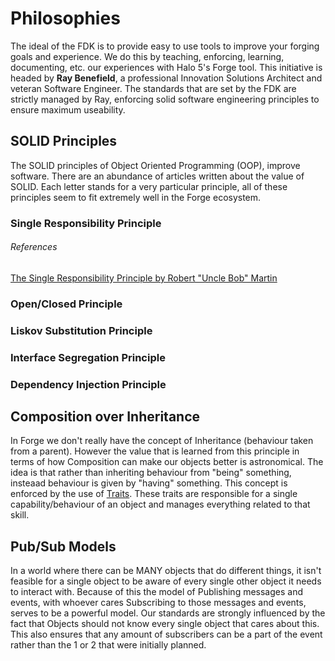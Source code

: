 # Philosophies

The ideal of the FDK is to provide easy to use tools to improve your forging
goals and experience. We do this by teaching, enforcing, learning, documenting,
etc. our experiences with Halo 5's Forge tool. This initiative is headed by
**Ray Benefield**, a professional Innovation Solutions Architect and veteran
Software Engineer. The standards that are set by the FDK are strictly managed
by Ray, enforcing solid software engineering principles to ensure maximum
useability.


## SOLID Principles

The SOLID principles of Object Oriented Programming (OOP), improve software.
There are an abundance of articles written about the value of SOLID. Each
letter stands for a very particular principle, all of these principles seem to
fit extremely well in the Forge ecosystem.

### Single Responsibility Principle

###### References

[The Single Responsibility Principle by Robert "Uncle Bob" Martin](https://www.youtube.com/watch?v=Gt0M_OHKhQE)


### Open/Closed Principle


### Liskov Substitution Principle


### Interface Segregation Principle


### Dependency Injection Principle


## Composition over Inheritance

In Forge we don't really have the concept of Inheritance (behaviour taken from
a parent). However the value that is learned from this principle in terms of
how Composition can make our objects better is astronomical. The idea is that
rather than inheriting behaviour from "being" something, insteaad behaviour is
given by "having" something. This concept is enforced by the use of
[Traits](../traits). These traits are responsible for a single
capability/behaviour of an object and manages everything related to that skill.


## Pub/Sub Models

In a world where there can be MANY objects that do different things, it isn't
feasible for a single object to be aware of every single other object it needs
to interact with. Because of this the model of Publishing messages and events,
with whoever cares Subscribing to those messages and events, serves to be a
powerful model. Our standards are strongly influenced by the fact that Objects
should not know every single object that cares about this. This also ensures
that any amount of subscribers can be a part of the event rather than the 1 or
2 that were initially planned.
